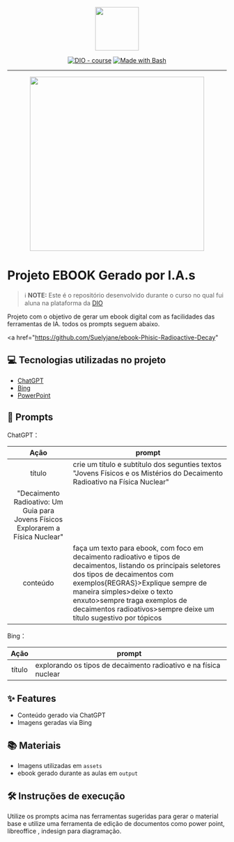 <p align="center">
    <img width="100" src=".github/assets/banner.png">
</p>


<p align="center">
<a href="https://dio.me/"><img src="https://img.shields.io/badge/DIO-Course-28DA77?logo=youtube" alt="DIO - course"></a>
<a href="https://www.gnu.org/software/bash/" title="Go to Bash homepage"><img src="https://img.shields.io/badge/Prompt-Project-blue?logo=gnu-bash&amp;logoColor=white" alt="Made with Bash"></a></p>

-------


<p align="center">
<img 
    src="./assets/cover.png"
    width="400"  
/>
</p>

# Projeto EBOOK Gerado por I.A.s


 > ℹ️ **NOTE:** Este é o repositório desenvolvido durante o curso no qual fui aluna na plataforma da [DIO](https://dio.me)

Projeto com o objetivo de gerar um ebook digital com as facilidades das ferramentas de IA. todos os prompts
seguem abaixo.

<a href="https://github.com/Suelyjane/ebook-Phisic-Radioactive-Decay"
## 💻 Tecnologias utilizadas no projeto

- [ChatGPT](https://chat.openai.com/) 
- [Bing](https://www.bing.com/images?FORM=Z9LH)
- [PowerPoint](https://www.microsoft.com/en/microsoft-365/powerpoint)

## 🧠 Prompts


ChatGPT：

|   Ação   | prompt                                                                                                                                                                                                                                                                         |
| :------: | ------------------------------------------------------------------------------------------------------------------------------------------------------------------------------------------------------------------------------------------------------------------------------ |
|  título  | crie um título e subtítulo dos segunties textos "Jovens Físicos e os Mistérios do Decaimento Radioativo na Física Nuclear"
"Decaimento Radioativo: Um Guia para Jovens Físicos Explorarem a Física Nuclear"                                                    |
| conteúdo | faça um texto para ebook, com foco em decaimento radioativo e tipos de decaimentos, listando os principais seletores dos tipos de decaimentos com exemplos{REGRAS}>Explique sempre de maneira simples>deixe o texto enxuto>sempre traga exemplos de decaimentos radioativos>sempre deixe um título sugestivo por tópicos |


Bing：

|  Ação  | prompt                                                                                 |
| :----: | -------------------------------------------------------------------------------------- |
| título | explorando os tipos de  decaimento radioativo e na física nuclear |

## ✨ Features

- Conteúdo gerado via ChatGPT
- Imagens geradas via Bing

## 📚 Materiais

- Imagens utilizadas em `assets`
- ebook gerado durante as aulas em `output`

## 🛠️ Instruções de execução

Utilize os prompts acima nas ferramentas sugeridas para gerar o material base e utilize uma ferramenta de edição de documentos como power point, libreoffice , indesign para diagramação.

